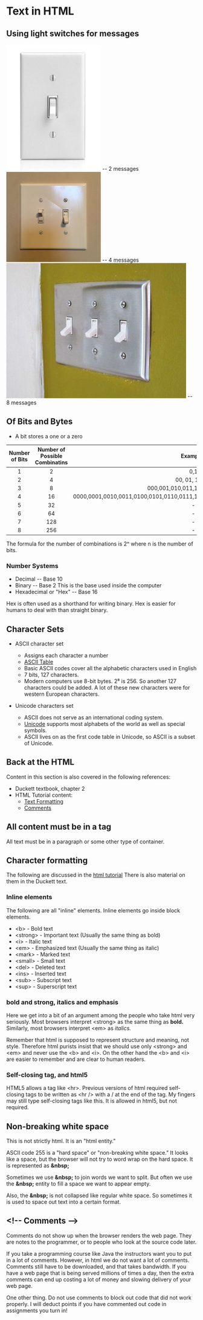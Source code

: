 # Text in HTML

## Using light switches for messages

![Single Switch](images/single.png)  -- 2 messages
![Double Switch](images/double.png) -- 4 messages
![Triple Switch](images/triple.png) -- 8 messages

## Of Bits and Bytes

* A bit stores a one or a zero

|Number of Bits|Number of Possible Combinatins|Examples|
|:---:|:---:|:---:|
|1|2|0,1|
|2|4|00, 01, 10, 11|
|3|8|000,001,010,011,100,101,110,111|
|4|16|0000,0001,0010,0011,0100,0101,0110,0111,1000,1001,1010,1011,1100,1101,1110,1111
|5|32|-|
|6|64|-|
|7|128|-|
|8|256|-|

The formula for the number of combinations is 2ⁿ where n is the number of bits.

### Number Systems

* Decimal -- Base 10
* Binary -- Base 2  This is the base used inside the computer
* Hexadecimal or "Hex" -- Base 16

Hex is often used as a shorthand for writing binary. Hex is easier for humans to deal with than straight binary.

## Character Sets

* ASCII character set
  * Assigns each character a number
  * [ASCII Table](http://www.asciitable.com/)
  * Basic ASCII codes cover all the alphabetic characters used in English
  * 7 bits, 127 characters.
  * Modern computers use 8-bit bytes.  2⁸ is 256.  So another 127 characters could be added.  A lot of these new characters were for western European characters.

* Unicode characters set
  * ASCII does not serve as an international coding system.
  * [Unicode](http://www.unicode.org/charts/) supports most alphabets of the world as well as special symbols.
  * ASCII lives on as the first code table in Unicode, so ASCII is a subset of Unicode.

## Back at the HTML

Content in this section is also covered in the following references:

* Duckett textbook, chapter 2
* HTML Tutorial content:
  * [Text Formatting](https://www.w3schools.com/html/html_formatting.asp)
  * [Comments](https://www.w3schools.com/html/html_comments.asp)

## All content must be in a tag

All text must be in a paragraph or some other type of container.

## Character formatting

The following are discussed in the [html tutorial](https://www.w3schools.com/html/html_formatting.asp)  There is also material on them in the Duckett text.

### Inline elements

The following are all "inline" elements.  Inline elements go inside block elements.

* &lt;b&gt; - Bold text
* &lt;strong&gt; - Important text (Usually the same thing as bold)
* &lt;i&gt; - Italic text
* &lt;em&gt; - Emphasized text (Usually the same thing as italic)
* &lt;mark&gt; - Marked text
* &lt;small&gt; - Small text
* &lt;del&gt; - Deleted text
* &lt;ins&gt; - Inserted text
* &lt;sub&gt; - Subscript text
* &lt;sup&gt; - Superscript text

### bold and strong, italics and emphasis

Here we get into a bit of an argument among the people who take html very seriously.  Most browsers interpret &lt;strong&gt; as the same thing as **bold.**  Similarly, most browsers interpret &lt;em&gt; as *italics.*  

Remember that html is supposed to represent structure and meaning, not style.  Therefore html purists insist that we should use only &lt;strong&gt; and &lt;em&gt; and never use the &lt;b&gt; and &lt;i&gt;.  On the other hand the &lt;b&gt; and &lt;i&gt; are easier to remember and are clear to human readers.

### Self-closing tag, and html5

HTML5 allows a tag like &lt;hr&gt;.  Previous versions of html required self-closing tags to be written as &lt;hr /&gt; with a / at the end of the tag.  My fingers may still type self-closing tags like this.  It is allowed in html5, but not required.

## Non-breaking white space

This is not strictly html.  It is an "html entity."  

ASCII code 255 is a "hard space" or "non-breaking white space."  It looks like a space, but the browser will not try to word wrap on the hard space.   It is represented as **&amp;nbsp;**

Sometimes we use **&amp;nbsp;** to join words we want to split.  But often we use the **&amp;nbsp;** entity to fill a space we want to appear empty.

Also, the **&amp;nbsp;** is not collapsed like regular white space.  So sometimes it is used to space out text into a certain format.

## &lt;!-- Comments --&gt;

Comments do not show up when the browser renders the web page.  They are notes to the programmer, or to people who look at the source code later.

If you take a programming course like Java the instructors want you to put in a lot of comments.  However, in html we do not want a lot of comments.  Comments still have to be downloaded, and that takes bandwidth.  If you have a web page that is being served millions of times a day, then the extra comments can end up costing a lot of money and slowing delivery of your web page.

One other thing.  Do not use comments to block out code that did not work properly.  I will deduct points if you have commented out code in assignments you turn in!
